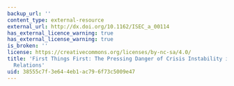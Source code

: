 ```yaml
---
backup_url: ''
content_type: external-resource
external_url: http://dx.doi.org/10.1162/ISEC_a_00114
has_external_licence_warning: true
has_external_license_warning: true
is_broken: ''
license: https://creativecommons.org/licenses/by-nc-sa/4.0/
title: 'First Things First: The Pressing Danger of Crisis Instability in U.S.-China
  Relations'
uid: 38555c7f-3e64-4eb1-ac79-6f73c5009e47
---
```

